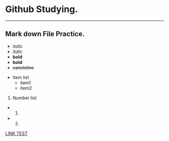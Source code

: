 # Github Studying.
----------
## Mark down File Practice.

- *italic*
- _italic_
- **bold**
- __bold__
- ~~cancleline~~

* Item list
  - item1
  - item2

1. Number list
  - 1.
  - 2.

[LINK TEST](https://google.com)
